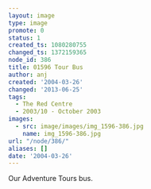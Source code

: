 ```yaml
---
layout: image
type: image
promote: 0
status: 1
created_ts: 1080280755
changed_ts: 1372159365
node_id: 386
title: 01596 Tour Bus
author: anj
created: '2004-03-26'
changed: '2013-06-25'
tags:
  - The Red Centre
  - 2003/10 - October 2003
images:
  - src: image/images/img_1596-386.jpg
    name: img_1596-386.jpg
url: "/node/386/"
aliases: []
date: '2004-03-26'
---
```

Our Adventure Tours bus.
